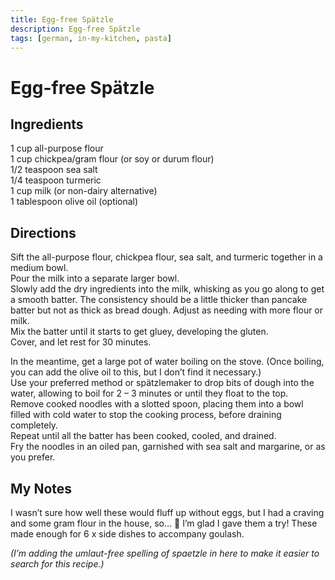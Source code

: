 ```yaml
---
title: Egg-free Spätzle
description: Egg-free Spätzle
tags: [german, in-my-kitchen, pasta]
---
```


# Egg-free Spätzle

## Ingredients
1 cup all-purpose flour  
1 cup chickpea/gram flour (or soy or durum flour)  
1/2 teaspoon sea salt  
1/4 teaspoon turmeric  
1 cup milk (or non-dairy alternative)  
1 tablespoon olive oil (optional)

## Directions
Sift the all-purpose flour, chickpea flour, sea salt, and turmeric together in a medium bowl.  
Pour the milk into a separate larger bowl.  
Slowly add the dry ingredients into the milk, whisking as you go along to get a smooth batter. The consistency should be a little thicker than pancake batter but not as thick as bread dough. Adjust as needing with more flour or milk.  
Mix the batter until it starts to get gluey, developing the gluten.  
Cover, and let rest for 30 minutes.

In the meantime, get a large pot of water boiling on the stove. (Once boiling, you can add the olive oil to this, but I don’t find it necessary.)  
Use your preferred method or spätzlemaker to drop bits of dough into the water, allowing to boil for 2 – 3 minutes or until they float to the top.  
Remove cooked noodles with a slotted spoon, placing them into a bowl filled with cold water to stop the cooking process, before draining completely.  
Repeat until all the batter has been cooked, cooled, and drained.  
Fry the noodles in an oiled pan, garnished with sea salt and margarine, or as you prefer.

## My Notes
I wasn’t sure how well these would fluff up without eggs, but I had a craving and some gram flour in the house, so… 🙂 I’m glad I gave them a try! These made enough for 6 x side dishes to accompany goulash.

*(I’m adding the umlaut-free spelling of spaetzle in here to make it easier to search for this recipe.)*